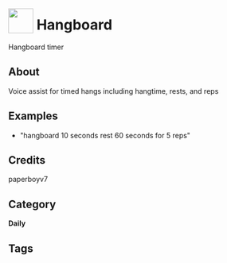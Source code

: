 # <img src="https://raw.githack.com/FortAwesome/Font-Awesome/master/svgs/solid/mountain.svg" card_color="#22A7F0" width="50" height="50" style="vertical-align:bottom"/> Hangboard
Hangboard timer

## About
Voice assist for timed hangs including hangtime, rests, and reps

## Examples
* "hangboard 10 seconds rest 60 seconds for 5 reps"

## Credits
paperboyv7

## Category
**Daily**

## Tags

